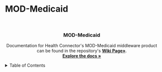 # MOD-Medicaid

<!-- Improved compatibility of back to top link: See: https://github.com/othneildrew/Best-README-Template/pull/73 -->
<a name="readme-top"></a>

<!-- PROJECT LOGO -->
<br />
<div align="center">

  <h3 align="center">MOD-Medicaid</h3>

  <p align="center">
    Documentation for Health Connector's MOD-Medicaid middleware product can be found in the repository's <a href="https://github.com/HIRTA-HC/MOD-Medicaid/wiki"><strong>Wiki Page»</strong></a>.
    <br />
    <a href="https://github.com/HIRTA-HC/MOD-Medicaid"><strong>Explore the docs »</strong></a>
    <br />
  </p>
</div>



<!-- TABLE OF CONTENTS -->
<details>
  <summary>Table of Contents</summary>
  <ol>
    <li>
      <a href="https://github.com/HIRTA-HC/MOD-Medicaid/wiki#about-the-project">Product Overview</a>
      <ul>
        <li><a href="https://github.com/HIRTA-HC/MOD-Medicaid/wiki#focus-of-the-product">Focus of the Product</a></li>
        <li><a href="https://github.com/HIRTA-HC/MOD-Medicaid/wiki#dev-community">Dev Community</a></li>
        <li><a href="https://github.com/HIRTA-HC/MOD-Medicaid/wiki#stakeholders">Project Stakeholders</a></li>
      </ul>
    </li>
    <li>
      <a href="https://github.com/HIRTA-HC/MOD-Medicaid/wiki#product-design">Product Design</a>
      <ul>
        <li><a href="https://github.com/HIRTA-HC/MOD-Medicaid/wiki#data-access">Data Access</a></li>
        <li><a href="https://github.com/HIRTA-HC/MOD-Medicaid/wiki#data-management">Data Management</a></li>
        <li><a href="https://github.com/HIRTA-HC/MOD-Medicaid/wiki#data-storage">Data Storage</a></li>
        <li><a href="https://github.com/HIRTA-HC/MOD-Medicaid/wiki#user-interface">User Interface</a></li>
      </ul>
    </li>
    <li><a href="https://github.com/HIRTA-HC/MOD-Medicaid/wiki#tech-stack">Tech Stack</a></li>
    <li><a href="https://github.com/HIRTA-HC/MOD-Medicaid/wiki#deployment">Deployment</a></li>
      <ul>
        <li><a href="https://github.com/HIRTA-HC/MOD-Medicaid/wiki#hardware">Hardware</a></li>
        <li><a href="https://github.com/HIRTA-HC/MOD-Medicaid/wiki#cloud-infrastructure">Cloud Infrastructure</a></li>
        <li><a href="https://github.com/HIRTA-HC/MOD-Medicaid/wiki#software-environment">Software Environment</a></li>
      </ul>
    <li><a href="https://github.com/HIRTA-HC/MOD-Medicaid/wiki#reference-links">Reference Links</a></li>
  </ol>
</details>
